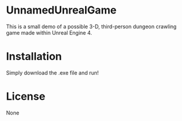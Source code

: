 # UnnamedUnrealGame

This is a small demo of a possible 3-D, third-person dungeon crawling game made within Unreal Engine 4.

# Installation

Simply download the .exe file and run!

# License
None
